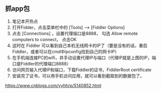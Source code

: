 ## 抓app包
1. 笔记本开热点
2. 打开Fidder，点击菜单栏中的 [Tools] –> [Fiddler Options]
3. 点击 [Connections] ，设置代理端口是8888， 勾选 Allow remote computers to connect， 点击OK
4. 这时在 Fiddler 可以看到自己本机无线网卡的IP了（要是没有的话，重启Fiddler，或者可以在cmd中ipconfig找到自己的网卡IP）
5. 在手机端连接PC的wifi，并手动设置代理IP与端口（代理IP就是上图的IP，端口是Fiddler的代理端口8888）
6. 访问网页输入代理IP和端口，下载Fiddler的证书，FiddlerRoot certificate
7. 安装完了证书，可以用手机访问应用，就可以看到截取到的数据包了。



https://www.cnblogs.com/yyhh/p/5140852.html
